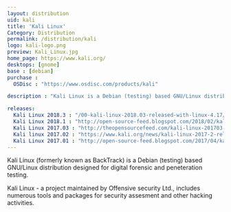 ```yaml
---
layout: distribution
uid: kali
title: 'Kali Linux'
Category: Distribution
permalink: /distribution/kali
logo: kali-logo.png
preview: Kali_Linux.jpg
home_page: https://www.kali.org/
desktops: [gnome]
base : [debian]
purchase :
  OSDisc : "https://www.osdisc.com/products/kali"

description : "Kali Linux is a Debian (testing) based GNU/Linux distribution designed for digital forensic and peneteration testing. Stories and updates on Kali Linux"

releases:
  Kali Linux 2018.3 : "/00-kali-linux-2018.03-released-with-linux-4.17/"
  Kali Linux 2018.1 : "http://open-source-feed.blogspot.com/2018/02/kali-linux-20181-released-with-amd.html"
  Kali Linux 2017.03 : "http://theopensourcefeed.com/kali-linux-201703-released/"
  Kali linux 2017.02 : "https://www.kali.org/news/kali-linux-2017-2-release/"
  Kali Linux 2017.01 : "http://open-source-feed.blogspot.com/2017/04/kali-linux-20171-released-with-cool.html"
---
```


Kali Linux (formerly known as BackTrack) is a Debian (testing) based GNU/Linux distribution designed for digital forensic and peneteration testing.

Kali Linux - a project maintained by Offensive security Ltd., includes numerous tools and packages for security assesment and other hacking activities.
